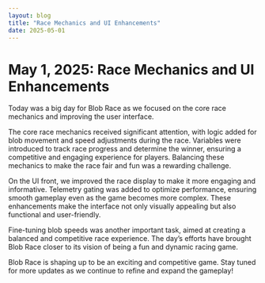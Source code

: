 ```yaml
---
layout: blog
title: "Race Mechanics and UI Enhancements"
date: 2025-05-01
---
```


# May 1, 2025: Race Mechanics and UI Enhancements

Today was a big day for Blob Race as we focused on the core race mechanics and improving the user interface.

The core race mechanics received significant attention, with logic added for blob movement and speed adjustments during the race. Variables were introduced to track race progress and determine the winner, ensuring a competitive and engaging experience for players. Balancing these mechanics to make the race fair and fun was a rewarding challenge.

On the UI front, we improved the race display to make it more engaging and informative. Telemetry gating was added to optimize performance, ensuring smooth gameplay even as the game becomes more complex. These enhancements make the interface not only visually appealing but also functional and user-friendly.

Fine-tuning blob speeds was another important task, aimed at creating a balanced and competitive race experience. The day’s efforts have brought Blob Race closer to its vision of being a fun and dynamic racing game.

Blob Race is shaping up to be an exciting and competitive game. Stay tuned for more updates as we continue to refine and expand the gameplay!
